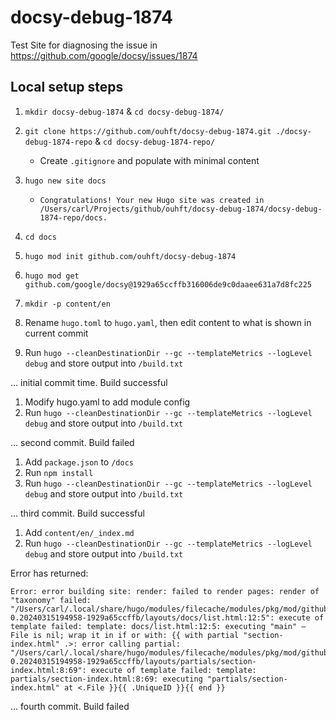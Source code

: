 # docsy-debug-1874

Test Site for diagnosing the issue in https://github.com/google/docsy/issues/1874

## Local setup steps

1.  `mkdir docsy-debug-1874` & `cd docsy-debug-1874/`
2.  `git clone https://github.com/ouhft/docsy-debug-1874.git ./docsy-debug-1874-repo` & `cd docsy-debug-1874-repo/`
    -   Create `.gitignore` and populate with minimal content
3.  `hugo new site docs`

    -   `Congratulations! Your new Hugo site was created in /Users/carl/Projects/github/ouhft/docsy-debug-1874/docsy-debug-1874-repo/docs.`

4.  `cd docs`
5.  `hugo mod init github.com/ouhft/docsy-debug-1874`
6.  `hugo mod get github.com/google/docsy@1929a65ccffb316006de9c0daaee631a7d8fc225`
7.  `mkdir -p content/en`
8.  Rename `hugo.toml` to `hugo.yaml`, then edit content to what is shown in current commit
9.  Run `hugo --cleanDestinationDir --gc --templateMetrics --logLevel debug` and store output into `/build.txt`

... initial commit time. Build successful

1.  Modify hugo.yaml to add module config
2.  Run `hugo --cleanDestinationDir --gc --templateMetrics --logLevel debug` and store output into `/build.txt`

... second commit. Build failed

1.  Add `package.json` to `/docs`
2.  Run `npm install`
3.  Run `hugo --cleanDestinationDir --gc --templateMetrics --logLevel debug` and store output into `/build.txt`

... third commit. Build successful

1.  Add `content/en/_index.md`
2.  Run `hugo --cleanDestinationDir --gc --templateMetrics --logLevel debug` and store output into `/build.txt`

Error has returned:
```
Error: error building site: render: failed to render pages: render of "taxonomy" failed: "/Users/carl/.local/share/hugo/modules/filecache/modules/pkg/mod/github.com/google/docsy@v0.9.2-0.20240315194958-1929a65ccffb/layouts/docs/list.html:12:5": execute of template failed: template: docs/list.html:12:5: executing "main" – File is nil; wrap it in if or with: {{ with partial "section-index.html" .>: error calling partial: "/Users/carl/.local/share/hugo/modules/filecache/modules/pkg/mod/github.com/google/docsy@v0.9.2-0.20240315194958-1929a65ccffb/layouts/partials/section-index.html:8:69": execute of template failed: template: partials/section-index.html:8:69: executing "partials/section-index.html" at <.File }}{{ .UniqueID }}{{ end }}
```

... fourth commit. Build failed